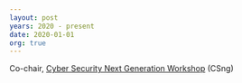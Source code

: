 ```yaml
---
layout: post
years: 2020 - present
date: 2020-01-01
org: true
---
```


Co-chair, [Cyber Security Next Generation Workshop](https://csng.nl/?q=event) (CSng) 